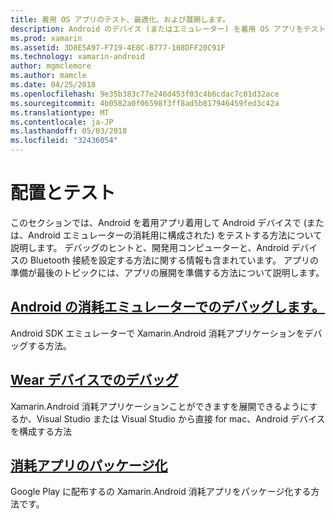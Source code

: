 ```yaml
---
title: 着用 OS アプリのテスト、最適化、および展開します。
description: Android のデバイス (またはエミュレーター) を着用 OS アプリをテストし、展開用に準備する方法。
ms.prod: xamarin
ms.assetid: 3D8E5A97-F719-4E8C-B777-108DFF20C91F
ms.technology: xamarin-android
author: mgmclemore
ms.author: mamcle
ms.date: 04/25/2018
ms.openlocfilehash: 9e35b383c77e246d453f03c4b6cdac7c01d32ace
ms.sourcegitcommit: 4b0582a0f06598f3ff8ad5b817946459fed3c42a
ms.translationtype: MT
ms.contentlocale: ja-JP
ms.lasthandoff: 05/03/2018
ms.locfileid: "32436054"
---
```

# <a name="deployment-and-testing"></a>配置とテスト

このセクションでは、Android を着用アプリ着用して Android デバイスで (または、Android エミュレーターの消耗用に構成された) をテストする方法について説明します。 デバッグのヒントと、開発用コンピューターと、Android デバイスの Bluetooth 接続を設定する方法に関する情報も含まれています。
アプリの準備が最後のトピックには、アプリの展開を準備する方法について説明します。

## <a name="debug-android-wear-on-an-emulatorandroidweardeploy-testdebug-on-emulatormd"></a>[Android の消耗エミュレーターでのデバッグします。](~/android/wear/deploy-test/debug-on-emulator.md)

Android SDK エミュレーターで Xamarin.Android 消耗アプリケーションをデバッグする方法。

## <a name="debug-on-a-wear-deviceandroidweardeploy-testdebug-on-devicemd"></a>[Wear デバイスでのデバッグ](~/android/wear/deploy-test/debug-on-device.md)

Xamarin.Android 消耗アプリケーションことができますを展開できるようにするか、Visual Studio または Visual Studio から直接 for mac、Android デバイスを構成する方法

##  <a name="packaging-wear-appsandroidweardeploy-testpackagingmd"></a>[消耗アプリのパッケージ化](~/android/wear/deploy-test/packaging.md)

Google Play に配布するの Xamarin.Android 消耗アプリをパッケージ化する方法です。

